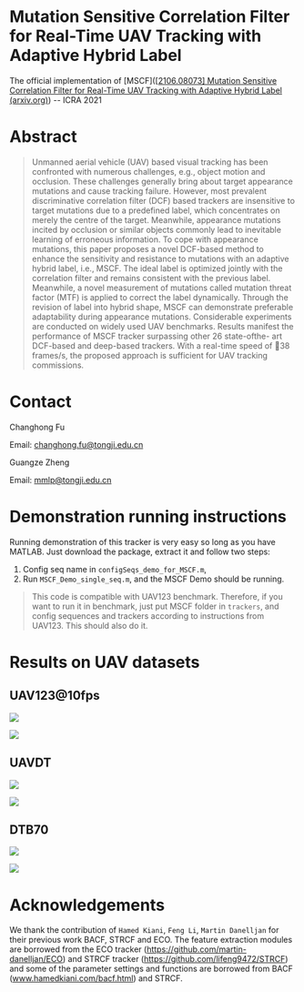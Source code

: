 # Mutation Sensitive Correlation Filter for Real-Time UAV Tracking with Adaptive Hybrid Label

The official implementation of [MSCF]([[2106.08073\] Mutation Sensitive Correlation Filter for Real-Time UAV Tracking with Adaptive Hybrid Label (arxiv.org)](https://arxiv.org/abs/2106.08073)) -- ICRA 2021


# Abstract 
>Unmanned aerial vehicle (UAV) based visual tracking has been confronted with numerous challenges, e.g., object motion and occlusion. These challenges generally bring
>about target appearance mutations and cause tracking failure. However, most prevalent discriminative correlation filter (DCF) based trackers are insensitive to target mutations due to a predefined label, which concentrates on merely the centre of the target. Meanwhile, appearance mutations incited by occlusion or similar objects commonly lead to inevitable learning of erroneous information. To cope with appearance mutations, this paper proposes a novel DCF-based method to enhance the sensitivity and resistance to mutations with an adaptive hybrid label, i.e., MSCF. The ideal label is optimized jointly with the correlation filter and remains consistent with the previous label. Meanwhile, a novel measurement of mutations called mutation threat factor (MTF) is applied to correct the label dynamically. Through the revision of label into hybrid shape, MSCF can demonstrate preferable adaptability during appearance mutations. Considerable experiments are conducted on widely used UAV benchmarks. Results manifest the performance of MSCF tracker surpassing other 26 state-ofthe- art DCF-based and deep-based trackers. With a real-time speed of 38 frames/s, the proposed approach is sufficient for UAV tracking commissions.



# Contact 
Changhong Fu

Email: changhong.fu@tongji.edu.cn

Guangze Zheng

Email: mmlp@tongji.edu.cn

# Demonstration running instructions

Running demonstration of this tracker is very easy so long as you have MATLAB. Just download the package, extract it and follow two steps:
1. Config seq name in `configSeqs_demo_for_MSCF.m`,
2. Run `MSCF_Demo_single_seq.m`,
and the MSCF Demo should be running.

>This code is compatible with UAV123 benchmark. Therefore, if you want to run it in benchmark, just put MSCF folder in `trackers`, and config sequences and trackers according to instructions from UAV123. This should also do it.

# Results on UAV datasets

## UAV123@10fps

![](./results/fig/overall_UAV123@10fps_error_OPE.png)

![](./results/fig/overall_UAV123@10fps_overlap_OPE.png)

## UAVDT

![](./results/fig/overall_UAVDT_error_OPE.png)



![](./results/fig/overall_UAVDT_overlap_OPE.png)

## DTB70



![](./results/fig/overall_DTB70_error_OPE.png)

![](./results/fig/overall_DTB70_overlap_OPE.png)

# Acknowledgements

We thank the contribution of `Hamed Kiani`, `Feng Li`,  `Martin Danelljan` for their previous work BACF, STRCF and ECO. The feature extraction modules are borrowed from the ECO tracker (https://github.com/martin-danelljan/ECO) and STRCF tracker (https://github.com/lifeng9472/STRCF) and some of the parameter settings and functions are borrowed from BACF (www.hamedkiani.com/bacf.html) and STRCF.

